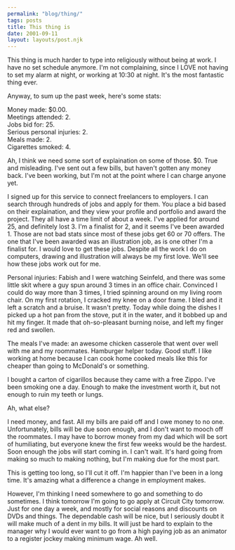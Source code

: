 ```yaml
---
permalink: "blog/thing/"
tags: posts
title: This thing is
date: 2001-09-11
layout: layouts/post.njk
---
```


This thing is much harder to type into religiously without being at work. I have no set schedule anymore. I'm not complaining, since I LOVE not having to set my alarm at night, or working at 10:30 at night. It's the most fantastic thing ever. 

Anyway, to sum up the past week, here's some stats:

Money made: $0.00.  
Meetings attended: 2.  
Jobs bid for: 25.  
Serious personal injuries: 2.  
Meals made: 2.  
Cigarettes smoked: 4.

Ah, I think we need some sort of explaination on some of those. $0. True and misleading. I've sent out a few bills, but haven't gotten any money back. I've been working, but I'm not at the point where I can charge anyone yet.

I signed up for this service to connect freelancers to employers. I can search through hundreds of jobs and apply for them. You place a bid based on their explaination, and they view your profile and portfolio and award the project. They all have a time limit of about a week. I've applied for around 25, and definitely lost 3. I'm a finalist for 2, and it seems I've been awarded 1. Those are not bad stats since most of these jobs get 60 or 70 offers. The one that I've been awarded was an illustration job, as is one other I'm a finalist for. I would love to get these jobs. Despite all the work I do on computers, drawing and illustration will always be my first love. We'll see how these jobs work out for me.

Personal injuries: Fabish and I were watching Seinfeld, and there was some little skit where a guy spun around 3 times in an office chair. Convinced I could do way more than 3 times, I tried spinning around on my living room chair. On my first rotation, I cracked my knee on a door frame. I bled and it left a scratch and a bruise. It wasn't pretty. Today while doing the dishes I picked up a hot pan from the stove, put it in the water, and it bobbed up and hit my finger. It made that oh-so-pleasant burning noise, and left my finger red and swollen.

The meals I've made: an awesome chicken casserole that went over well with me and my roommates. Hamburger helper today. Good stuff. I like working at home because I can cook home cooked meals like this for cheaper than going to McDonald's or something. 

I bought a carton of cigarillos because they came with a free Zippo. I've been smoking one a day. Enough to make the investment worth it, but not enough to ruin my teeth or lungs.

Ah, what else? 

I need money, and fast. All my bills are paid off and I owe money to no one. Unfortunately, bills will be due soon enough, and I don't want to mooch off the roommates. I may have to borrow money from my dad which will be sort of humiliating, but everyone knew the first few weeks would be the hardest. Soon enough the jobs will start coming in. I can't wait. It's hard going from making so much to making nothing, but I'm making due for the most part.

This is getting too long, so I'll cut it off. I'm happier than I've been in a long time. It's amazing what a difference a change in employment makes. 

However, I'm thinking I need somewhere to go and something to do sometimes. I think tomorrow I'm going to go apply at Circuit City tomorrow. Just for one day a week, and mostly for social reasons and discounts on DVDs and things. The dependable cash will be nice, but I seriously doubt it will make much of a dent in my bills. It will just be hard to explain to the manager why I would ever want to go from a high paying job as an animator to a register jockey making minimum wage. Ah well.
